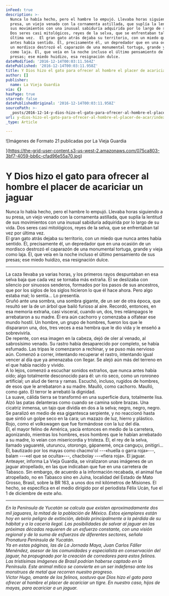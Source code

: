 ```yaml
---
inFeed: true
description: >-
  Nunca lo había hecho, pero el hambre lo empujó. Llevaba horas siguiendo a su
  presa, un viejo venado con la cornamenta astillada, que suplía la lentitud de
  sus movimientos con una inusual sabiduría adquirida por lo largo de su vida.
  Dos seres casi mitológicos, reyes de la selva, que se enfrentaban tal vez por
  última vez.  El gran gato atrás dejaba su territorio, con un miedo que nunca
  antes había sentido. Él, precisamente él, un depredador que en una ocasión de
  un mordisco destrozó el caparazón de una monumental tortuga, grande y vieja
  como laja. Él, que veía en la noche incluso el último pensamiento de sus
  presas; ese miedo huidizo, esa resignación dulce. 
dateModified: '2016-12-14T00:03:11.564Z'
datePublished: '2016-12-14T00:03:11.958Z'
title: Y Dios hizo el gato para ofrecer al hombre el placer de acariciar un jaguar
author: []
publisher:
  name: La Vieja Guardia
via: {}
hasPage: true
starred: false
datePublishedOriginal: '2016-12-14T00:03:11.958Z'
sourcePath: >-
  _posts/2016-12-14-y-dios-hizo-el-gato-para-ofrecer-al-hombre-el-placer-de-acar.md
url: y-dios-hizo-el-gato-para-ofrecer-al-hombre-el-placer-de-acar/index.html
_type: Article

---
```

![Imágenes de Formato 21 publicadas por La Vieja Guardia

](https://the-grid-user-content.s3-us-west-2.amazonaws.com/075ca803-3bf7-4059-bb6c-cfad96e55a70.jpg)

# Y Dios hizo el gato para ofrecer al hombre el placer de acariciar un jaguar

Nunca lo había hecho, pero el hambre lo empujó. Llevaba horas siguiendo a su presa, un viejo venado con la cornamenta astillada, que suplía la lentitud de sus movimientos con una inusual sabiduría adquirida por lo largo de su vida. Dos seres casi mitológicos, reyes de la selva, que se enfrentaban tal vez por última vez.   
El gran gato atrás dejaba su territorio, con un miedo que nunca antes había sentido. Él, precisamente él, un depredador que en una ocasión de un mordisco destrozó el caparazón de una monumental tortuga, grande y vieja como laja. Él, que veía en la noche incluso el último pensamiento de sus presas; ese miedo huidizo, esa resignación dulce. 

---

La caza llevaba ya varias horas, y los primeros rayos despuntaban en esa selva baja que cada vez se tornaba más extraña. Él se deslizaba con silencio por sinuosos senderos, formados por los pasos de sus ancestros, que por los siglos de los siglos hicieron lo que él hace ahora. Pero algo estaba mal; lo sentía... Lo presentía.   
Gruñó ante una sombra, una sombra gigante, de un ser de otra época, que resultó ser la de un árbol que bailó furioso al aire. Recordó, entonces, en esa memoria extraña, casi visceral, cuando un, dos, tres relámpagos le arrebataron a su madre. Él era aún cachorro y comenzaba a olfatear ese mundo hostil. Un hombre, un grupo de hombres, fueron los que le dispararon una, dos, tres veces a esa hembra que le dio vida y le enseñó a sobrevivirla.   
De repente, con esa imagen en la cabeza, dejó de oler al venado, al sabrosísimo venado. Su rastro había desaparecido por completo, se había esfumado. Las tripas le comenzaron a rechinar, y se puso más nervioso aún. Comenzó a correr, intentando recuperar el rastro, intentando igual vencer al día que ya amenazaba con llegar. Se alejó aún más del terreno en el que había nacido y vivido.   
A lo lejos, comenzó a escuchar sonidos extraños, que nunca antes había oído; algo totalmente desconocido para él: un río seco, como un ronroneo artificial; un alud de tierra y ramas. Escuchó, incluso, rugidos de hombres, de esos que le arrebataron a su madre. Maulló, como cachorro. Maulló, como gato. El terror le arrebató la dignidad.   
La suave, cálida tierra se transformó en una superficie dura, totalmente lisa. Alzó las patas delanteras como cuando se camina sobre brazas. Una cicatriz inmensa, un tajo que dividía en dos a la selva; negro, negro, negro. Se paralizó en medio de esa gigantesca serpiente, y no reaccionó hasta que sintió un golpe seco en la cara; un mazazo de luz, hierro y plástico. Rojo, como el volkswagen que fue formándose con la luz del día.   
Él, el mayor felino de América, yacía entonces en medio de la carretera, agonizando, mientras los hombres, esos hombres que le habían arrebatado a su madre, lo veían con misericordia y tristeza. Él, el rey de la selva, llamado yaguareté, uturuncu, otorongo, gápanemé, onça canguçu, pnitigri... Él, bautizado por los mayas como chacmo'ol ---«huella o garra roja»---, balam ---«el que se oculta»---, chacbolay ---«fiera roja». El jaguar.   
Anteayer, informa La Vieja Guardia, se viralizaron unas imágenes de un jaguar atropellado, en las que indicaban que fue en una carretera de Tabasco. Sin embargo, de acuerdo a la información recabada, el animal fue atropellado, no en Tabasco sino en Juína, localidad del Estado de Mato Grosso, Brasil, sobre la BR 163, a unos dos mil kilómetros de Misiones. El hecho, se especifica en el medio dirigido por el periodista Félix Ucán, fue el 1 de diciembre de este año.

---

_En la Península de Yucatán se calcula que existen aproximadamente dos mil jaguares, la mitad de la población de México. Estos ejemplares están hoy en serio peligro de extinción, debido principalmente a la pérdida de su hábitat y a la cacería ilegal. Las posibilidades de salvar al jaguar en las próximas décadas requieren de un esfuerzo constante, con una visión regional y de la suma de esfuerzos de diferentes sectores, señala Pronatura Península de Yucatán.   
Ya en estas páginas, las de La Jornada Maya, Juan Carlos Fáller Menéndez, asesor de las comunidades y especialista en conservación del jaguar, ha propugnado por la creación de corredores para estos felinos. Las tristísimas imágenes de Brasil podrían haberse captado en la Península. Este animal mítico se convierte en un ser indefenso ante los monstruos de metal que recorren nuestro progreso.   
Víctor Hugo, amante de los felinos, sostuvo que Dios hizo el gato para ofrecer al hombre el placer de acariciar un tigre. En nuestro caso, hijos de mayas, para acariciar a un jaguar._